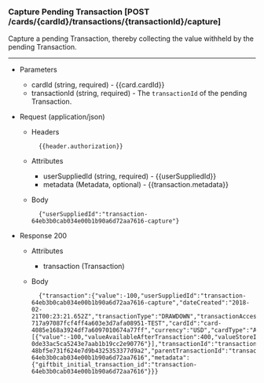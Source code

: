 ### Capture Pending Transaction [POST /cards/{cardId}/transactions/{transactionId}/capture]
Capture a pending Transaction, thereby collecting the value withheld by the pending Transaction.

---
+ Parameters
    + cardId (string, required) - {{card.cardId}}
    + transactionId (string, required) - The `transactionId` of the pending Transaction.

+ Request (application/json)
    + Headers
    
            {{header.authorization}}
            
    + Attributes
        + userSuppliedId (string, required) - {{userSuppliedId}}
        + metadata (Metadata, optional) - {{transaction.metadata}}

    
    + Body 
        
            {"userSuppliedId":"transaction-64eb3b0cab034e00b1b90a6d72aa7616-capture"}

+ Response 200
    + Attributes
        + transaction (Transaction)

    + Body

            {"transaction":{"value":-100,"userSuppliedId":"transaction-64eb3b0cab034e00b1b90a6d72aa7616-capture","dateCreated":"2018-02-21T00:23:21.652Z","transactionType":"DRAWDOWN","transactionAccessMethod":"CARDID","valueAvailableAfterTransaction":400,"giftbitUserId":"user-717a97087fcf4ff4a603e3d7afa08951-TEST","cardId":"card-4085e168a3924df7a6097010674a77ff","currency":"USD","cardType":"ACCOUNT_CARD","transactionBreakdown":[{"value":-100,"valueAvailableAfterTransaction":400,"valueStoreId":"value-0de33ac5ca5243e7aab1b19cc2e90776"}],"transactionId":"transaction-48bf5e731f624e7d9b4325353377d9a2","parentTransactionId":"transaction-64eb3b0cab034e00b1b90a6d72aa7616","metadata":{"giftbit_initial_transaction_id":"transaction-64eb3b0cab034e00b1b90a6d72aa7616"}}}

